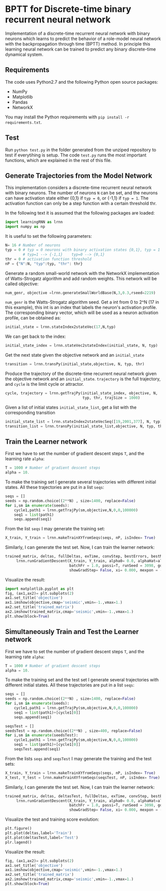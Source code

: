 BPTT for Discrete-time binary recurrent neural network
=======================================

Implementation of a discrete-time recurrent neural network with binary neurons which learns to predict the behavior of a role-model neural network with the backpropagation through time (BPTT) method.
In principle this learning neural network can be trained to predict any binary discrete-time dynamical system.


Requirements
------------

The code uses Python2.7 and the following Python open source packages:
- NumPy
- Matplotlib
- Pandas
- NetworkX

You may install the Python requirements with `pip install -r requirements.txt`.

Test
------------
Run `python test.py` in the folder generated from the unziped repository to test if everytihing is setup. The code `test.py`
runs the most important functions, which are explained in the rest of this file.

Generate Trajectories from the Model Network
--------------------------------------------

This implementation considers a discrete-time recurrent neural network with binary neurons.
The number of neurons `N` can be set, and the neurons can have activation state either {0,1} if `typ = 0`,
or {-1,1} if `typ = 1`. The activation function can only be a step function with a certain threshold thr.

In the following text it is assumed that the following packages are loaded:
```python
import learningRNN as lrnn
import numpy as np
```

It is useful to set the following parameters:
```python
N= 16 # Number of neurons
typ = 0 # typ = 0 neurons with binary activation states {0,1}, typ = 1  neurons with states {-1,1}.
        # typ=1 --> {-1,1}    typ=0 --> {0,1} 
thr = 0 # activation function threshold
nP = {"N":N, "typ":typ, "thr": thr}
```

Generate a random small-world network with the NetworkX implementation of Watts-Strogatz algorithm
and add random weights. This network will be called objective: 

```python
num_genr, objective =lrnn.generateSmallWorldBase(N,3,0.3,rseed=2219)
```

`num_genr` is the Watts-Strogatz algorithm seed.
Get a int from 0 to 2^N (17 in this example),
this int is an index that labels the neuron's activation profile.
The corresponding binary vector, which will
be used as a neuron activation profile, can be obtained as:

```python
initial_state = lrnn.stateIndex2stateVec(17,N,typ)
```

We can get back to the index:
```python
initial_state_index = lrnn.stateVec2stateIndex(initial_state, N, typ)
```

Get the next state given the objective network and an `initial_state`
```python
transition = lrnn.transPy(initial_state,objective, N, typ, thr)
```

Produce the trajectory of the discrete-time recurrent neural network given the objective network and an `initial_state`.
`trajectory` is the full trajectory, and `cycle` is the limit cycle or attractor.
```python
cycle, trajectory = lrnn.getTrajPy(initial_state_index, objective, N,
                                   typ, thr, trajSize = 1000)
```

Given a list of initial states `initial_state_list`, get a list with the corresponding transition
```python
initial_state_list = lrnn.stateIndex2stateVecSeq([19,2001,377], N, typ)
transition_list = lrnn.transPy(initial_state_list,objective, N, typ, thr)
```

Train the Learner network
---------------------------

First we have to set the number of gradient descent steps `T`, and the learning rate `alpha`:
```python
T = 1000 # Number of gradient descent steps
alpha = 10.
```

To make the training set I generate several trajectories
with different initial states. All these trajectories are put in a list `seqs`:
```python
seqs = []
seeds = np.random.choice((2**N) , size=1400, replace=False)
for i,sm in enumerate(seeds):
    cycle1,path1 = lrnn.getTrajPy(sm,objective,N,0,0,100000)
    seq1 = list(path1)
    seqs.append(seq1)
```
From the list `seqs` I may generate the training set:
```python
X_train, Y_train = lrnn.makeTrainXYfromSeqs(seqs, nP, isIndex= True)
```
Similarly, I can generate the test set.
Now, I can train the learner network:
```python  
trained_matrix, deltas, fullDeltas, exTime, convStep, bestErrors, bestNet =\
     lrnn.runGradientDescent(X_train, Y_train, alpha0= 0.0, alphaHat=alpha,
                             batchFr = 1.0, passi=T, runSeed = 3098, gdStrat="GD", k=1, netPars=nP,
                             showGradStep= False, xi= 0.000, mexpon = -1.5)
```

Visualize the result:
```python
import matplotlib.pyplot as plt
fig, (ax1,ax2)= plt.subplots(2)
ax1.set_title('objective')
ax1.imshow(objective,cmap='seismic',vmin=-1.,vmax=1.)
ax2.set_title('trained_matrix')
ax2.imshow(trained_matrix,cmap='seismic',vmin=-1.,vmax=1.)
plt.show(block=True)
```

Simultaneously Train and Test the Learner network
---------------------------

First we have to set the number of gradient descent steps `T`, and the learning rate `alpha`:
```python
T = 1000 # Number of gradient descent steps
alpha = 10.
```

To make the training set and the test set I generate several trajectories
with different initial states. All these trajectories are put in a list `seqs`:
```python
seqs = []
seeds = np.random.choice((2**N) , size=1400, replace=False)
for i,sm in enumerate(seeds):
    cycle1,path1 = lrnn.getTrajPy(sm,objective,N,0,0,100000)
    seq1 = list(path1)+[cycle1[0]]
    seqs.append(seq1)

seqsTest = []
seedsTest = np.random.choice((2**N) , size=400, replace=False)
for i,sm in enumerate(seedsTest):
    cycle1,path1 = lrnn.getTrajPy(sm,objective,N,0,0,100000)
    seq1 = list(path1)+[cycle1[0]]
    seqsTest.append(seq1)
```
From the lists `seqs` and `seqsTest` I may generate the training and the test sets:
```python
X_train, Y_train = lrnn.makeTrainXYfromSeqs(seqs, nP, isIndex= True)
X_test, Y_test = lrnn.makeTrainXYfromSeqs(seqsTest, nP, isIndex= True)
```
Similarly, I can generate the test set.
Now, I can train the learner network:
```python  
trained_matrix, deltas, deltasTest, fullDeltas, exTime, convStep, bestErrors, bestNet =\
     lrnn.runGradientDescent(X_train, Y_train, alpha0= 0.0, alphaHat=alpha,
                             batchFr = 1.0, passi=T, runSeed = 3098, gdStrat="GD", k=1, netPars=nP,
                             showGradStep= False, xi= 0.000, mexpon = -1.5, Xtest=X_test, ytest=Y_test)
```

Visualize the test and training score evolution:
```python
plt.figure()
plt.plot(deltas,label='Train')
plt.plot(deltasTest,label='Test')
plr.lagend()
```


Visualize the result:
```python
fig, (ax1,ax2)= plt.subplots(2)
ax1.set_title('objective')
ax1.imshow(objective,cmap='seismic',vmin=-1.,vmax=1.)
ax2.set_title('trained_matrix')
ax2.imshow(trained_matrix,cmap='seismic',vmin=-1.,vmax=1.)
plt.show(block=True)
```
